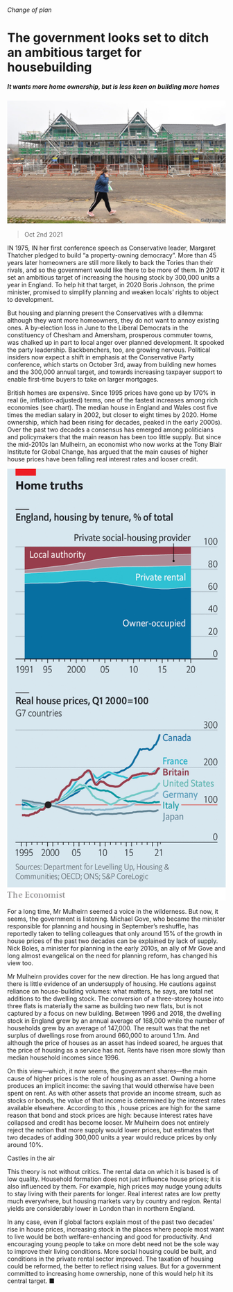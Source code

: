 ###### Change of plan

# The government looks set to ditch an ambitious target for housebuilding 

##### It wants more home ownership, but is less keen on building more homes 

![image](images/20211002_brp503.jpg) 

> Oct 2nd 2021 

IN 1975, IN her first conference speech as Conservative leader, Margaret Thatcher pledged to build “a property-owning democracy”. More than 45 years later homeowners are still more likely to back the Tories than their rivals, and so the government would like there to be more of them. In 2017 it set an ambitious target of increasing the housing stock by 300,000 units a year in England. To help hit that target, in 2020 Boris Johnson, the prime minister, promised to simplify planning and weaken locals’ rights to object to development.

But housing and planning present the Conservatives with a dilemma: although they want more homeowners, they do not want to annoy existing ones. A by-election loss in June to the Liberal Democrats in the constituency of Chesham and Amersham, prosperous commuter towns, was chalked up in part to local anger over planned development. It spooked the party leadership. Backbenchers, too, are growing nervous. Political insiders now expect a shift in emphasis at the Conservative Party conference, which starts on October 3rd, away from building new homes and the 300,000 annual target, and towards increasing taxpayer support to enable first-time buyers to take on larger mortgages.


British homes are expensive. Since 1995 prices have gone up by 170% in real (ie, inflation-adjusted) terms, one of the fastest increases among rich economies (see chart). The median house in England and Wales cost five times the median salary in 2002, but closer to eight times by 2020. Home ownership, which had been rising for decades, peaked in the early 2000s). Over the past two decades a consensus has emerged among politicians and policymakers that the main reason has been too little supply. But since the mid-2010s Ian Mulheirn, an economist who now works at the Tony Blair Institute for Global Change, has argued that the main causes of higher house prices have been falling real interest rates and looser credit.

![image](images/20211002_brc449.png) 


For a long time, Mr Mulheirn seemed a voice in the wilderness. But now, it seems, the government is listening. Michael Gove, who became the minister responsible for planning and housing in September’s reshuffle, has reportedly taken to telling colleagues that only around 15% of the growth in house prices of the past two decades can be explained by lack of supply. Nick Boles, a minister for planning in the early 2010s, an ally of Mr Gove and long almost evangelical on the need for planning reform, has changed his view too.

Mr Mulheirn provides cover for the new direction. He has long argued that there is little evidence of an undersupply of housing. He cautions against reliance on house-building volumes: what matters, he says, are total net additions to the dwelling stock. The conversion of a three-storey house into three flats is materially the same as building two new flats, but is not captured by a focus on new building. Between 1996 and 2018, the dwelling stock in England grew by an annual average of 168,000 while the number of households grew by an average of 147,000. The result was that the net surplus of dwellings rose from around 660,000 to around 1.1m. And although the price of houses as an asset has indeed soared, he argues that the price of housing as a service has not. Rents have risen more slowly than median household incomes since 1996.

On this view—which, it now seems, the government shares—the main cause of higher prices is the role of housing as an asset. Owning a home produces an implicit income: the saving that would otherwise have been spent on rent. As with other assets that provide an income stream, such as stocks or bonds, the value of that income is determined by the interest rates available elsewhere. According to this , house prices are high for the same reason that bond and stock prices are high: because interest rates have collapsed and credit has become looser. Mr Mulheirn does not entirely reject the notion that more supply would lower prices, but estimates that two decades of adding 300,000 units a year would reduce prices by only around 10%.

Castles in the air

This theory is not without critics. The rental data on which it is based is of low quality. Household formation does not just influence house prices; it is also influenced by them. For example, high prices may nudge young adults to stay living with their parents for longer. Real interest rates are low pretty much everywhere, but housing markets vary by country and region. Rental yields are considerably lower in London than in northern England.

In any case, even if global factors explain most of the past two decades’ rise in house prices, increasing stock in the places where people most want to live would be both welfare-enhancing and good for productivity. And encouraging young people to take on more debt need not be the sole way to improve their living conditions. More social housing could be built, and conditions in the private rental sector improved. The taxation of housing could be reformed, the better to reflect rising values. But for a government committed to increasing home ownership, none of this would help hit its central target. ■

